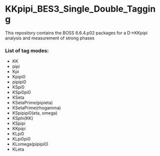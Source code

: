 # KKpipi_BES3_Single_Double_Tagging
This repository contains the BOSS 6.6.4.p02 packages for a D->KKpipi analysis and measurement of strong phases

### List of tag modes:
* KK
* pipi
* Kpi
* Kpipi0
* pipipi0
* KSpi0
* KSpi0pi0
* KSeta
* KSetaPrime(pipieta)
* KSetaPrime(rhogamma)
* KSpipipi0(eta, omega)
* KSphi(KK)
* KSpipi
* KKpipi
* KLpi0
* KLpi0pi0
* KLomega(pipipi0)
* KLeta